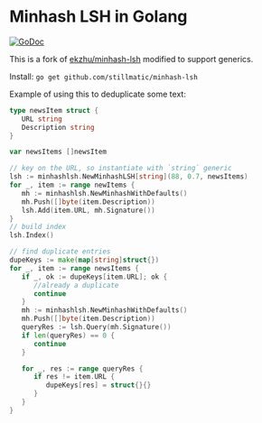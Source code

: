 # Minhash LSH in Golang

[![GoDoc](https://godoc.org/github.com/stillmatic/minhash-lsh?status.svg)](https://godoc.org/github.com/stillmatic/minhash-lsh)

This is a fork of [ekzhu/minhash-lsh](github.com/ekzhu/minhash-lsh) modified to support generics.

Install: `go get github.com/stillmatic/minhash-lsh`

Example of using this to deduplicate some text:

```go
type newsItem struct {
   URL string
   Description string
}

var newsItems []newsItem

// key on the URL, so instantiate with `string` generic
lsh := minhashlsh.NewMinhashLSH[string](88, 0.7, newsItems)
for _, item := range newItems {
   mh := minhashlsh.NewMinhashWithDefaults()
   mh.Push([]byte(item.Description))
   lsh.Add(item.URL, mh.Signature())
}
// build index
lsh.Index()

// find duplicate entries 
dupeKeys := make(map[string]struct{})
for _, item := range newsItems {
   if _, ok := dupeKeys[item.URL]; ok {
      //already a duplicate
      continue
   }
   mh := minhashlsh.NewMinhashWithDefaults()
   mh.Push([]byte(item.Description))
   queryRes := lsh.Query(mh.Signature())
   if len(queryRes) == 0 {
      continue
   }

   for _, res := range queryRes {
      if res != item.URL {
         dupeKeys[res] = struct{}{}
      }
   }
}
```